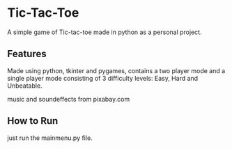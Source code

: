 # Tic-Tac-Toe
A simple game of Tic-tac-toe made in python as a personal project.

## Features
Made using python, tkinter and pygames, contains a two player mode and a single player mode consisting of 3 difficulty levels:
Easy, Hard and Unbeatable.

music and soundeffects from pixabay.com

## How to Run
just run the mainmenu.py file.
